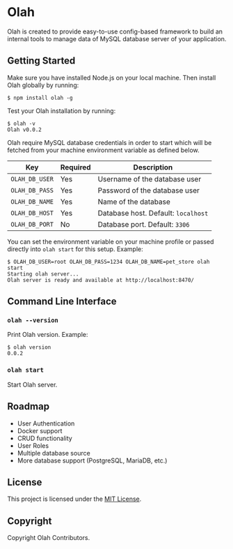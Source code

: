 # Olah

Olah is created to provide easy-to-use config-based framework to build an internal tools to manage data of MySQL database server of your application.

## Getting Started

Make sure you have installed Node.js on your local machine. Then install Olah globally by running:

```
$ npm install olah -g
```

Test your Olah installation by running:

```
$ olah -v
Olah v0.0.2
```

Olah require MySQL database credentials in order to start which will be fetched from your machine environment variable as defined below.

| Key | Required | Description |
|--|--|--|
| `OLAH_DB_USER` | Yes | Username of the database user |
| `OLAH_DB_PASS` | Yes | Password of the database user |
| `OLAH_DB_NAME` | Yes | Name of the database | 
| `OLAH_DB_HOST` | Yes | Database host. Default: `localhost` |
| `OLAH_DB_PORT` | No | Database port. Default: `3306` |

You can set the environment variable on your machine profile or passed directly into `olah start` for this setup. Example:

```
$ OLAH_DB_USER=root OLAH_DB_PASS=1234 OLAH_DB_NAME=pet_store olah start
Starting olah server...
Olah server is ready and available at http://localhost:8470/
```

## Command Line Interface

### `olah --version`
Print Olah version. Example:

```
$ olah version
0.0.2
```

### `olah start`

Start Olah server.

## Roadmap
- User Authentication
- Docker support
- CRUD functionality
- User Roles
- Multiple database source
- More database support (PostgreSQL, MariaDB, etc.)

## License

This project is licensed under the [MIT License](LICENSE).

## Copyright

Copyright Olah Contributors.

